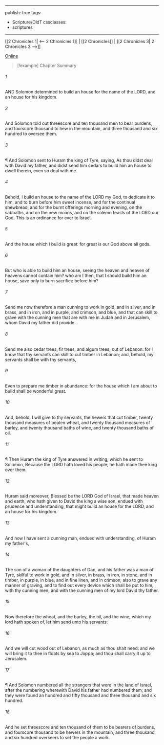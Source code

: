

---
publish: true
tags:
  - Scripture/OldT
cssclasses:
  - scriptures
---
[[2 Chronicles 1| <-- 2 Chronicles 1]] | [[2 Chronicles]] | [[2 Chronicles 3| 2 Chronicles 3 -->]]

[Online](https://churchofjesuschrist.org/study/scriptures/ot/2-chr/2?lang=eng)

>[!example] Chapter Summary
>
###### 1
AND Solomon determined to build an house for the name of the LORD, and an house for his kingdom.
###### 2
And Solomon told out threescore and ten thousand men to bear burdens, and fourscore thousand to hew in the mountain, and three thousand and six hundred to oversee them.
###### 3
¶ And Solomon sent to Huram the king of Tyre, saying, As thou didst deal with David my father, and didst send him cedars to build him an house to dwell therein, even so deal with me.
###### 4
Behold, I build an house to the name of the LORD my God, to dedicate it to him, and to burn before him sweet incense, and for the continual shewbread, and for the burnt offerings morning and evening, on the sabbaths, and on the new moons, and on the solemn feasts of the LORD our God.  This is an ordinance for ever to Israel.
###### 5
And the house which I build is great: for great is our God above all gods.
###### 6
But who is able to build him an house, seeing the heaven and heaven of heavens cannot contain him?  who am I then, that I should build him an house, save only to burn sacrifice before him?
###### 7
Send me now therefore a man cunning to work in gold, and in silver, and in brass, and in iron, and in purple, and crimson, and blue, and that can skill to grave with the cunning men that are with me in Judah and in Jerusalem, whom David my father did provide.
###### 8
Send me also cedar trees, fir trees, and algum trees, out of Lebanon: for I know that thy servants can skill to cut timber in Lebanon; and, behold, my servants shall be with thy servants,
###### 9
Even to prepare me timber in abundance: for the house which I am about to build shall be wonderful great.
###### 10
And, behold, I will give to thy servants, the hewers that cut timber, twenty thousand measures of beaten wheat, and twenty thousand measures of barley, and twenty thousand baths of wine, and twenty thousand baths of oil.
###### 11
¶ Then Huram the king of Tyre answered in writing, which he sent to Solomon, Because the LORD hath loved his people, he hath made thee king over them.
###### 12
Huram said moreover, Blessed be the LORD God of Israel, that made heaven and earth, who hath given to David the king a wise son, endued with prudence and understanding, that might build an house for the LORD, and an house for his kingdom.
###### 13
And now I have sent a cunning man, endued with understanding, of Huram my father's,
###### 14
The son of a woman of the daughters of Dan, and his father was a man of Tyre, skilful to work in gold, and in silver, in brass, in iron, in stone, and in timber, in purple, in blue, and in fine linen, and in crimson; also to grave any manner of graving, and to find out every device which shall be put to him, with thy cunning men, and with the cunning men of my lord David thy father.
###### 15
Now therefore the wheat, and the barley, the oil, and the wine, which my lord hath spoken of, let him send unto his servants:
###### 16
And we will cut wood out of Lebanon, as much as thou shalt need: and we will bring it to thee in floats by sea to Joppa; and thou shall carry it up to Jerusalem.
###### 17
¶ And Solomon numbered all the strangers that were in the land of Israel, after the numbering wherewith David his father had numbered them; and they were found an hundred and fifty thousand and three thousand and six hundred.
###### 18
And he set threescore and ten thousand of them to be bearers of burdens, and fourscore thousand to be hewers in the mountain, and three thousand and six hundred overseers to set the people a work.




